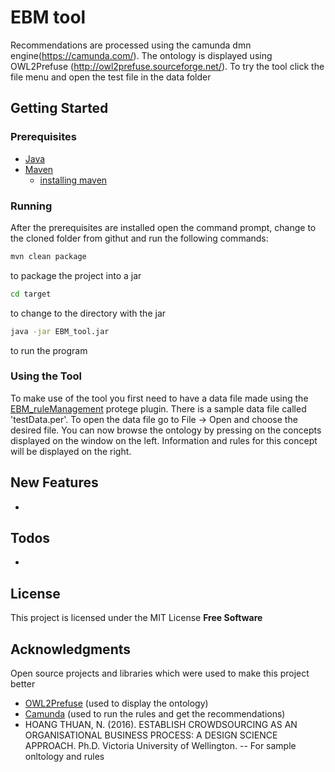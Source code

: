 # EBM tool

Recommendations are processed using the camunda dmn engine(https://camunda.com/). The ontology is displayed using OWL2Prefuse (http://owl2prefuse.sourceforge.net/).
To try the tool click the file menu and open the test file in the data folder

## Getting Started
### Prerequisites
- [Java](https://www.java.com/en/download/)
- [Maven](https://maven.apache.org/) 
  - [installing maven](https://www.mkyong.com/maven/how-to-install-maven-in-windows/)
  
### Running
After the prerequisites are installed open the command prompt, change to the cloned folder from githut and run the following commands:
```sh
mvn clean package
```
to package the project into a jar
```sh
cd target
```
to change to the directory with the jar
```sh
java -jar EBM_tool.jar
```
to run the program

### Using the Tool
To make use of the tool you first need to have a data file made using the [EBM_ruleManagement](https://github.com/tom277/EBM_ruleManagement) protege plugin. There is a sample data file called 'testData.per'. To open the data file go to File -> Open and choose the desired file. You can now browse the ontology by pressing on the concepts displayed on the window on the left. Information and rules for this concept will be displayed on the right.

## New Features
-

## Todos
- 


## License
This project is licensed under the MIT License
**Free Software**
## Acknowledgments
Open source projects and libraries which were used to make this project better

- [OWL2Prefuse](http://owl2prefuse.sourceforge.net/) (used to display the ontology)
- [Camunda](https://camunda.com/) (used to run the rules and get the recommendations)
- HOANG THUAN, N. (2016). ESTABLISH CROWDSOURCING AS AN ORGANISATIONAL BUSINESS PROCESS: A DESIGN SCIENCE APPROACH. Ph.D. Victoria University of Wellington. -- For sample onltology and rules
